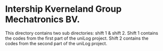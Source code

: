 # Intership Kverneland Group Mechatronics BV.

This directory contains two sub directories: shift 1 & shift 2.
Shift 1 contains the codes from the first part of the uniLog project.
Shift 2 contains the codes from the second part of the uniLog project.


